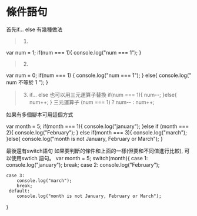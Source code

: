 # 條件語句
首先if... else 有幾種做法
> 1. 
var num = 1;
if(num === 1){
    console.log("num === 1");
}

> 2. 
var num = 0;
if(num === 1) {
    console.log("num === 1");
} else{
    console.log(" num 不等於 1 ");
}

> 3. if... else 也可以用三元運算子替換
if(num === 1){
    num--;
}else{
    num++;
}
三元運算子
(num === 1) ? num-- : num++;

如果有多個腳本可用這個方式

var month = 5;
if(month === 1){
    console.log("january");
}else if (month === 2){
    console.log("February");
} else if(month === 3){
    console.log("march");
}else{
    console.log("month is not January, February or March");
}

最後還有switch語句 如果要判斷的條件和上面的一樣(但要和不同值進行比較), 可以使用swtich 語句。
var month = 5;
switch(month){
    case 1: 
        console.log("january");
        break;
    case 2:
        console.log("February");
        
    case 3:
        console.log("march");
        break;
     default:
        console.log("month is not January, February or March");

}

